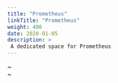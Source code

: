 ```yaml
---
title: "Prometheus"
linkTitle: "Prometheus"
weight: 400
date: 2020-01-05
description: >
 A dedicated space for Prometheus 
---
```

~                                                                                                                                                 
~  
